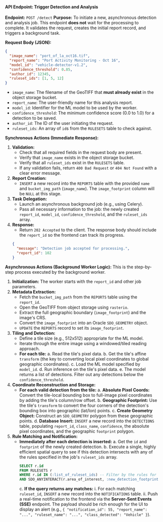 #### **API Endpoint: Trigger Detection and Analysis**

**Endpoint:** `POST /detect`
**Purpose:** To initiate a new, asynchronous detection and analysis job. This endpoint **does not** wait for the processing to complete. It validates the request, creates the initial report record, and triggers a background task.

**Request Body (JSON):**
```json
{
  "image_name": "port_of_la_oct16.tif",
  "report_name": "Port Activity Monitoring - Oct 16",
  "model_id": "vehicle-detector-v1.2",
  "confidence_threshold": 0.85,
  "author_id": 12345,
  "ruleset_ids": [1, 5, 12]
}
```
*   `image_name`: The filename of the GeoTIFF that **must already exist** in the object storage bucket.
*   `report_name`: The user-friendly name for this analysis report.
*   `model_id`: Identifier for the ML model to be used by the worker.
*   `confidence_threshold`: The minimum confidence score (0.0 to 1.0) for a detection to be saved.
*   `author_id`: The ID of the user initiating the request.
*   `ruleset_ids`: An array of `id`s from the `RULESETS` table to check against.

**Synchronous Actions (Immediate Response):**
1.  **Validation:**
    *   Check that all required fields in the request body are present.
    *   Verify that `image_name` exists in the object storage bucket.
    *   Verify that all `ruleset_ids` exist in the `RULESETS` table.
    *   If any validation fails, return `400 Bad Request` or `404 Not Found` with a clear error message.
2.  **Report Creation:**
    *   `INSERT` a new record into the `REPORTS` table with the provided `name` and `bucket_img_path` (`image_name`). The `image_footprint` column will be `NULL` at this stage.
3.  **Task Delegation:**
    *   Launch an asynchronous background job (e.g., using Celery).
    *   Pass all necessary information to the job: the newly created `report_id`, `model_id`, `confidence_threshold`, and the `ruleset_ids` array.
4.  **Response:**
    *   Return `202 Accepted` to the client. The response body should include the `report_id` so the frontend can track its progress.
    ```json
    {
      "message": "Detection job accepted for processing.",
      "report_id": 102
    }
    ```

**Asynchronous Actions (Background Worker Logic):**
This is the step-by-step process executed by the background worker.

1.  **Initialization:** The worker starts with the `report_id` and other job parameters.
2.  **Metadata Extraction:**
    *   Fetch the `bucket_img_path` from the `REPORTS` table using the `report_id`.
    *   Open the GeoTIFF from object storage using `rasterio`.
    *   Extract the full geographic boundary (`image_footprint`) and the image's CRS.
    *   Convert the `image_footprint` into an Oracle `SDO_GEOMETRY` object.
    *   `UPDATE` the `REPORTS` record to set its `image_footprint`.
3.  **Tiling and Detection:**
    *   Define a tile size (e.g., 512x512) appropriate for the ML model.
    *   Iterate through the entire image using a windowed/tiled reading approach.
    *   **For each tile:**
        a.  Read the tile's pixel data.
        b.  Get the tile's affine `transform` (the key to converting local pixel coordinates to global geographic coordinates).
        c.  Load the ML model specified by `model_id`.
        d.  Run inference on the tile's pixel data.
        e.  The model returns a list of detections. Filter out any detections below the `confidence_threshold`.
4.  **Coordinate Reconstruction and Storage:**
    *   **For each valid detection from the tile:**
        a.  **Absolute Pixel Coords:** Convert the tile-local bounding box to full-image pixel coordinates by adding the tile's column/row offset.
        b.  **Geographic Footprint:** Use the tile's `transform` to convert the four corners of the detection's bounding box into geographic (lat/lon) points.
        c.  **Create Geometry Object:** Construct an `SDO_GEOMETRY` polygon from these geographic points.
        d.  **Database Insert:** `INSERT` a new record into the `DETECTIONS` table, populating `report_id`, `class_name`, `confidence`, the absolute pixel coordinates, and the geographic `footprint` polygon.
5.  **Rule Matching and Notification:**
    *   **Immediately after each detection is inserted:**
        a.  Get the `id` and `footprint` of the newly created detection.
        b.  Execute a single, highly efficient spatial query to see if this detection intersects with any of the rules specified in the job's `ruleset_ids` array.
        ```sql
        SELECT r.id
        FROM RULESETS r
        WHERE r.id IN (:list_of_ruleset_ids) -- Filter by the rules for this job
        AND SDO_ANYINTERACT(r.area_of_interest, :new_detection_footprint) = 'TRUE'
        ```
        c.  **If the query returns any matches:**
            i.  For each matching `ruleset_id`, `INSERT` a new record into the `NOTIFICATIONS` table.
            ii. Push a real-time notification to the frontend via the **Server-Sent Events (SSE)** endpoint. The payload should be rich enough for the UI to display an alert (e.g., `{ "notification_id": 55, "report_name": "...", "ruleset_name": "...", "class_detected": "Vehicle" }`).